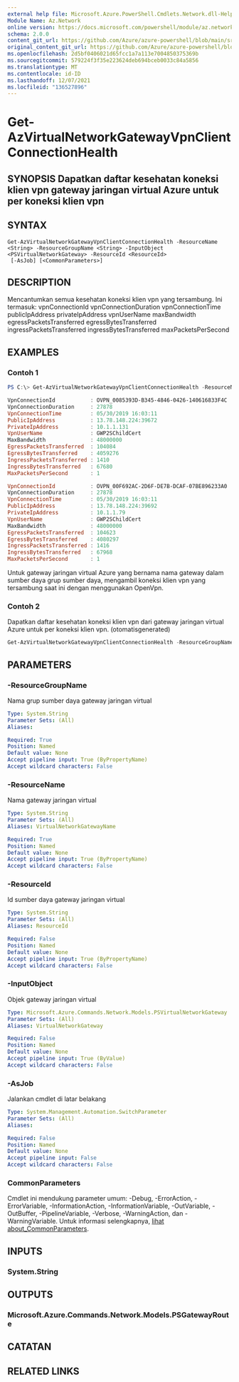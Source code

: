 ```yaml
---
external help file: Microsoft.Azure.PowerShell.Cmdlets.Network.dll-Help.xml
Module Name: Az.Network
online version: https://docs.microsoft.com/powershell/module/az.network/get-azvirtualnetworkgatewayvpnclientconnectionhealth
schema: 2.0.0
content_git_url: https://github.com/Azure/azure-powershell/blob/main/src/Network/Network/help/Get-AzVirtualNetworkGatewayVpnClientConnectionHealth.md
original_content_git_url: https://github.com/Azure/azure-powershell/blob/main/src/Network/Network/help/Get-AzVirtualNetworkGatewayVpnClientConnectionHealth.md
ms.openlocfilehash: 2d5bf0406021d65fcc1a7a113e7004850375369b
ms.sourcegitcommit: 579224f3f35e223624deb694bceb0033c84a5856
ms.translationtype: MT
ms.contentlocale: id-ID
ms.lasthandoff: 12/07/2021
ms.locfileid: "136527896"
---
```

# Get-AzVirtualNetworkGatewayVpnClientConnectionHealth

## SYNOPSIS Dapatkan daftar kesehatan koneksi klien vpn gateway jaringan virtual Azure untuk per koneksi klien vpn

## SYNTAX

```
Get-AzVirtualNetworkGatewayVpnClientConnectionHealth -ResourceName <String> -ResourceGroupName <String> -InputObject <PSVirtualNetworkGateway> -ResourceId <ResourceId>
 [-AsJob] [<CommonParameters>]
```

## DESCRIPTION
Mencantumkan semua kesehatan koneksi klien vpn yang tersambung. Ini termasuk: vpnConnectionId vpnConnectionDuration vpnConnectionTime publicIpAddress privateIpAddress vpnUserName maxBandwidth egressPacketsTransferred egressBytesTransferred ingressPacketsTransferred ingressBytesTransferred maxPacketsPerSecond

## EXAMPLES

### Contoh 1
```powershell
PS C:\> Get-AzVirtualNetworkGatewayVpnClientConnectionHealth -ResourceName gatewayName -ResourceGroupName resourceGroup

VpnConnectionId           : OVPN_0085393D-B345-4846-0426-140616833F4C
VpnConnectionDuration     : 27878
VpnConnectionTime         : 05/30/2019 16:03:11
PublicIpAddress           : 13.78.148.224:39672
PrivateIpAddress          : 10.1.1.131
VpnUserName               : GWP2SChildCert
MaxBandwidth              : 48000000
EgressPacketsTransferred  : 104084
EgressBytesTransferred    : 4059276
IngressPacketsTransferred : 1410
IngressBytesTransferred   : 67680
MaxPacketsPerSecond       : 1

VpnConnectionId           : OVPN_00F692AC-2D6F-DE7B-DCAF-07BE896233A0
VpnConnectionDuration     : 27878
VpnConnectionTime         : 05/30/2019 16:03:11
PublicIpAddress           : 13.78.148.224:39692
PrivateIpAddress          : 10.1.1.79
VpnUserName               : GWP2SChildCert
MaxBandwidth              : 48000000
EgressPacketsTransferred  : 104623
EgressBytesTransferred    : 4080297
IngressPacketsTransferred : 1416
IngressBytesTransferred   : 67968
MaxPacketsPerSecond       : 1
```

Untuk gateway jaringan virtual Azure yang bernama nama gateway dalam sumber daya grup sumber daya, mengambil koneksi klien vpn yang tersambung saat ini dengan menggunakan OpenVpn. 

### Contoh 2

Dapatkan daftar kesehatan koneksi klien vpn dari gateway jaringan virtual Azure untuk per koneksi klien vpn. (otomatisgenerated)

<!-- Aladdin Generated Example -->
```powershell
Get-AzVirtualNetworkGatewayVpnClientConnectionHealth -ResourceGroupName resourceGroup -VirtualNetworkGatewayName 'ContosoVirtualNetwork'
```

## PARAMETERS

### -ResourceGroupName
Nama grup sumber daya gateway jaringan virtual

```yaml
Type: System.String
Parameter Sets: (All)
Aliases:

Required: True
Position: Named
Default value: None
Accept pipeline input: True (ByPropertyName)
Accept wildcard characters: False
```

### -ResourceName
Nama gateway jaringan virtual

```yaml
Type: System.String
Parameter Sets: (All)
Aliases: VirtualNetworkGatewayName

Required: True
Position: Named
Default value: None
Accept pipeline input: True (ByPropertyName)
Accept wildcard characters: False
```
### -ResourceId
Id sumber daya gateway jaringan virtual

```yaml
Type: System.String
Parameter Sets: (All)
Aliases: ResourceId

Required: False
Position: Named
Default value: None
Accept pipeline input: True (ByPropertyName)
Accept wildcard characters: False
```

### -InputObject
Objek gateway jaringan virtual

```yaml
Type: Microsoft.Azure.Commands.Network.Models.PSVirtualNetworkGateway
Parameter Sets: (All)
Aliases: VirtualNetworkGateway

Required: False
Position: Named
Default value: None
Accept pipeline input: True (ByValue)
Accept wildcard characters: False
```

### -AsJob
Jalankan cmdlet di latar belakang

```yaml
Type: System.Management.Automation.SwitchParameter
Parameter Sets: (All)
Aliases:

Required: False
Position: Named
Default value: None
Accept pipeline input: False
Accept wildcard characters: False
```

### CommonParameters
Cmdlet ini mendukung parameter umum: -Debug, -ErrorAction, -ErrorVariable, -InformationAction, -InformationVariable, -OutVariable, -OutBuffer, -PipelineVariable, -Verbose, -WarningAction, dan -WarningVariable. Untuk informasi selengkapnya, [lihat about_CommonParameters](http://go.microsoft.com/fwlink/?LinkID=113216).

## INPUTS

### System.String

## OUTPUTS

### Microsoft.Azure.Commands.Network.Models.PSGatewayRoute

## CATATAN

## RELATED LINKS
